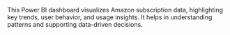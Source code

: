 This Power BI dashboard visualizes Amazon subscription data, highlighting key trends, user behavior, and usage insights. 
It helps in understanding patterns and supporting data-driven decisions.
